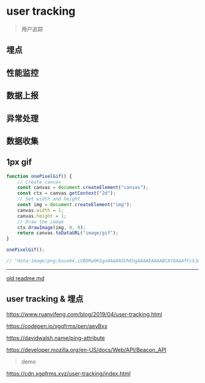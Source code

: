 # user tracking

> 用户追踪

## 埋点

## 性能监控

## 数据上报

## 异常处理

## 数据收集

## 1px gif

```js
function onePixelGif() {
    // Create canvas
    const canvas = document.createElement("canvas");
    const ctx = canvas.getContext("2d");
    // Set width and height
    const img = document.createElement("img");
    canvas.width = 1;
    canvas.height = 1;
    // Draw the image
    ctx.drawImage(img, 0, 0);
    return canvas.toDataURL("image/gif");
}

onePixelGif();

// "data:image/png;base64,iVBORw0KGgoAAAANSUhEUgAAAAEAAAABCAYAAAAfFcSJAAAAC0lEQVQYV2NgAAIAAAUAAarVyFEAAAAASUVORK5CYII="
```

---

[old readme.md](./readme.md)

## user tracking & 埋点

https://www.ruanyifeng.com/blog/2019/04/user-tracking.html

https://codepen.io/xgqfrms/pen/aevBxx

https://davidwalsh.name/ping-attribute

https://developer.mozilla.org/en-US/docs/Web/API/Beacon_API

> demo

https://cdn.xgqfrms.xyz/user-tracking/index.html
